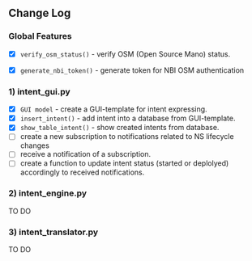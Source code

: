 ## Change Log

### Global Features
- [x] `verify_osm_status()` - verify  OSM (Open Source Mano) status.
- [x] `generate_nbi_token()` - generate token for NBI OSM authentication


###  1) intent_gui.py
- [x] `GUI model` - create a GUI-template for intent expressing.
- [X] `insert_intent()` - add intent into a database from GUI-template.
- [X] `show_table_intent()` - show created intents from database.
- [ ] create a new subscription to notifications related to NS lifecycle changes
- [ ] receive a notification of a subscription.
- [ ] create a function to update intent status (started or deplolyed) accordingly to
received notifications.

###  2) intent_engine.py
TO DO

###  3) intent_translator.py
TO DO

